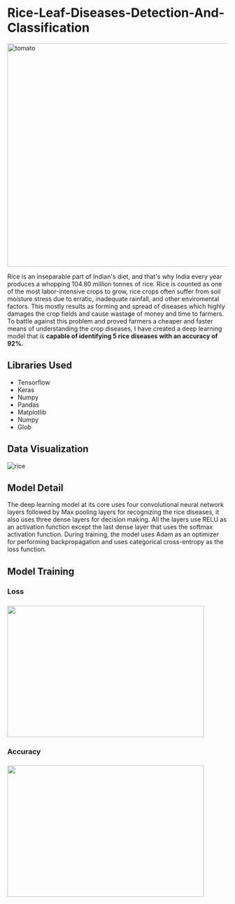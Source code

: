 # Rice-Leaf-Diseases-Detection-And-Classification
<img src="https://image.freepik.com/free-photo/rice-blast-disease-rice-diseases-damage-rice-grains-paddy-farms_46178-489.jpg" alt="tomato" width="1000" height="510">
<p>Rice is an inseparable part of Indian's diet, and that's why India every year produces a whopping 104.80 million tonnes of rice. Rice is counted as one of the most labor-intensive crops to grow, rice crops often suffer from soil moisture stress due to erratic, inadequate rainfall, and other enviromental factors. This mostly results as forming and spread of diseases which highly damages the crop fields and cause wastage of money and time to farmers. To battle against this problem and proved farmers a cheaper and faster means of understanding the crop diseases, I have created a deep learning model that is <b>capable of identifying 5 rice diseases with an accuracy of 92%.</b></p> 
<h2>Libraries Used</h2>
<ul>
  <li>Tensorflow</li>
  <li>Keras</li>
  <li>Numpy</li>
  <li>Pandas </li>
  <li>Matplotlib</li>
  <li>Numpy</li>
  <li>Glob</li>
</ul>
<h2>Data Visualization</h2>
<img src="https://github.com/NavinBondade/Rice-Leaf-Diseases-Detection-And-Classification/blob/main/Rice%20Diseases%20Classification%20and%20Prediction/Pictures/5%20Rice%20Diseases%20v2.png?raw=true" alt="rice" >
<h2>Model Detail</h2>
<p>The deep learning model at its core uses four convolutional neural network layers followed by Max pooling layers for recognizing the rice diseases, it also uses three dense layers for decision making. All the layers use RELU as an activation function except the last dense layer that uses the softmax activation function. During training, the model uses Adam as an optimizer for performing backpropagation and uses categorical cross-entropy as the loss function. </p>
<h2>Model Training</h2>
<h3>Loss<h3>
<img src="https://github.com/NavinBondade/Rice-Leaf-Diseases-Detection-And-Classification/blob/main/Rice%20Diseases%20Classification%20and%20Prediction/Graph/loss.png" width="450" height="300">
<h3>Accuracy<h3>
<img src="https://github.com/NavinBondade/Rice-Leaf-Diseases-Detection-And-Classification/blob/main/Rice%20Diseases%20Classification%20and%20Prediction/Graph/accuracy.png" width="450" height="300">
